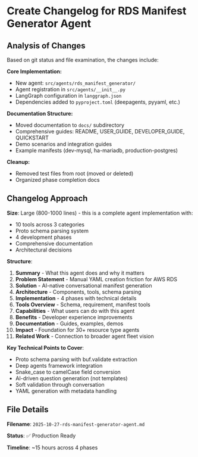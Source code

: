 <!-- 933283d6-b937-461c-b57d-544b30eb18a9 fa5752d7-04da-4b51-8604-83e6d2bb5782 -->
# Create Changelog for RDS Manifest Generator Agent

## Analysis of Changes

Based on git status and file examination, the changes include:

**Core Implementation:**

- New agent: `src/agents/rds_manifest_generator/`
- Agent registration in `src/agents/__init__.py`
- LangGraph configuration in `langgraph.json`
- Dependencies added to `pyproject.toml` (deepagents, pyyaml, etc.)

**Documentation Structure:**

- Moved documentation to `docs/` subdirectory
- Comprehensive guides: README, USER_GUIDE, DEVELOPER_GUIDE, QUICKSTART
- Demo scenarios and integration guides
- Example manifests (dev-mysql, ha-mariadb, production-postgres)

**Cleanup:**

- Removed test files from root (moved or deleted)
- Organized phase completion docs

## Changelog Approach

**Size**: Large (800-1000 lines) - this is a complete agent implementation with:

- 10 tools across 3 categories
- Proto schema parsing system
- 4 development phases
- Comprehensive documentation
- Architectural decisions

**Structure**:

1. **Summary** - What this agent does and why it matters
2. **Problem Statement** - Manual YAML creation friction for AWS RDS
3. **Solution** - AI-native conversational manifest generation
4. **Architecture** - Components, tools, schema parsing
5. **Implementation** - 4 phases with technical details
6. **Tools Overview** - Schema, requirement, manifest tools
7. **Capabilities** - What users can do with this agent
8. **Benefits** - Developer experience improvements
9. **Documentation** - Guides, examples, demos
10. **Impact** - Foundation for 30+ resource type agents
11. **Related Work** - Connection to broader agent fleet vision

**Key Technical Points to Cover**:

- Proto schema parsing with buf.validate extraction
- Deep agents framework integration
- Snake_case to camelCase field conversion
- AI-driven question generation (not templates)
- Soft validation through conversation
- YAML generation with metadata handling

## File Details

**Filename**: `2025-10-27-rds-manifest-generator-agent.md`

**Status**: ✅ Production Ready

**Timeline**: ~15 hours across 4 phases